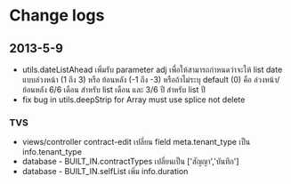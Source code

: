 Change logs
===========

## 2013-5-9
* utils.dateListAhead เพิ่มรับ parameter adj เพื่อให้สามารถกำหนดว่าจะให้ list date แบบล่วงหน้า (1 ถึง 3) หรือ ย้อนหลัง (-1 ถึง -3)
หรือถ้าไม่ระบุ default (0) คือ ล่วงหน้า/ย้อนหลัง 6/6 เดือน สำหรับ list เดือน และ 3/6 ปี สำหรับ list ปี 
* fix bug in utils.deepStrip for Array must use splice not delete

### TVS
* views/controller contract-edit เปลี่ยน field meta.tenant_type เป็น info.tenant_type
* database - BUILT_IN.contractTypes เปลี่ยนเป็น ['สัญญา','บันทึก']
* database - BUILT_IN.selfList เพิ่ม info.duration
